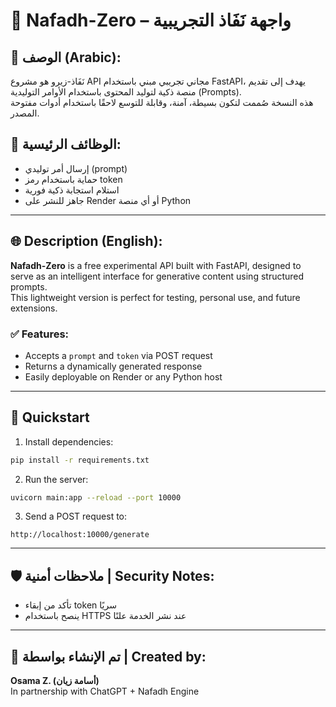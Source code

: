 
# 🔷 Nafadh-Zero – واجهة نَفَاذ التجريبية

## 📌 الوصف (Arabic):
نَفَاذ-زيرو هو مشروع API مجاني تجريبي مبني باستخدام FastAPI، يهدف إلى تقديم منصة ذكية لتوليد المحتوى باستخدام الأوامر التوليدية (Prompts).  
هذه النسخة صُممت لتكون بسيطة، آمنة، وقابلة للتوسع لاحقًا باستخدام أدوات مفتوحة المصدر.

## 🔧 الوظائف الرئيسية:
- إرسال أمر توليدي (prompt)
- حماية باستخدام رمز token
- استلام استجابة ذكية فورية
- جاهز للنشر على Render أو أي منصة Python

---

## 🌐 Description (English):
**Nafadh-Zero** is a free experimental API built with FastAPI, designed to serve as an intelligent interface for generative content using structured prompts.  
This lightweight version is perfect for testing, personal use, and future extensions.

### ✅ Features:
- Accepts a `prompt` and `token` via POST request
- Returns a dynamically generated response
- Easily deployable on Render or any Python host

---

## 🚀 Quickstart

1. Install dependencies:
```bash
pip install -r requirements.txt
```

2. Run the server:
```bash
uvicorn main:app --reload --port 10000
```

3. Send a POST request to:
```
http://localhost:10000/generate
```

---

## 🛡️ ملاحظات أمنية | Security Notes:
- تأكد من إبقاء token سريًا
- ينصح باستخدام HTTPS عند نشر الخدمة علنًا

---

## 🧠 تم الإنشاء بواسطة | Created by:
**Osama Z. (أسامة زيان)**  
In partnership with ChatGPT + Nafadh Engine
